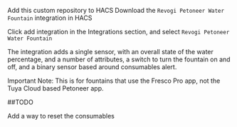 Add this custom repository to HACS
Download the `Revogi Petoneer Water Fountain` integration in HACS

Click add integration in the Integrations section, and select `Revogi Petoneer Water Fountain`

The integration adds a single sensor, with an overall state of the water percentage, and a number of attributes, a switch to turn the fountain on and off, and a binary sensor based around consumables alert.

Important Note: This is for fountains that use the Fresco Pro app, not the Tuya Cloud based Petoneer app.

##TODO

Add a way to reset the consumables
